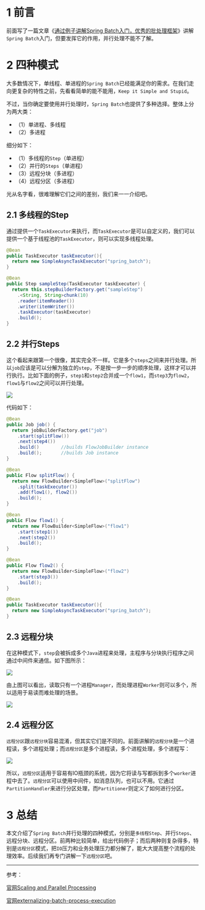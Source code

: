 # 1 前言

前面写了一篇文章《[通过例子讲解Spring Batch入门，优秀的批处理框架](https://www.pkslow.com/archives/spring-batch-introduction)》讲解`Spring Batch`入门，但要发挥它的作用，并行处理不能不了解。



# 2 四种模式

大多数情况下，单线程、单进程的`Spring Batch`已经能满足你的需求。在我们走向更复杂的特性之前，先看看简单的能不能用，`Keep it Simple and Stupid`。

不过，当你确定要使用并行处理时，`Spring Batch`也提供了多种选择。整体上分为两大类：

- （1）单进程、多线程
- （2）多进程

细分如下：

- （1）多线程的`Step`（单进程）
- （2）并行的`Steps`（单进程）
- （3）远程分块（多进程）
- （4）远程分区（多进程）



光从名字看，很难理解它们之间的差别，我们来一一介绍吧。

## 2.1 多线程的Step

通过提供一个`TaskExecutor`来执行，而`TaskExecutor`是可以自定义的，我们可以提供一个基于线程池的`TaskExecutor`，则可以实现多线程处理。

```java
@Bean
public TaskExecutor taskExecutor(){
  return new SimpleAsyncTaskExecutor("spring_batch");
}

@Bean
public Step sampleStep(TaskExecutor taskExecutor) {
  return this.stepBuilderFactory.get("sampleStep")
    .<String, String>chunk(10)
    .reader(itemReader())
    .writer(itemWriter())
    .taskExecutor(taskExecutor)
    .build();
}
```



## 2.2 并行Steps

这个看起来跟第一个很像，其实完全不一样。它是多个`steps`之间来并行处理。所以`job`应该是可以分解为独立的`step`，不是按一步一步的顺序处理，这样才可以并行执行。比如下面的例子，`step1`和`step2`合并成一个`flow1`，而`step3`为`flow2`，`flow1`与`flow2`之间可以并行处理。

![](https://pkslow.oss-cn-shenzhen.aliyuncs.com/images/2020/09/spring-batch-scaling.parallel-steps.png)

代码如下：

```java
@Bean
public Job job() {
  return jobBuilderFactory.get("job")
    .start(splitFlow())
    .next(step4())
    .build()        //builds FlowJobBuilder instance
    .build();       //builds Job instance
}

@Bean
public Flow splitFlow() {
  return new FlowBuilder<SimpleFlow>("splitFlow")
    .split(taskExecutor())
    .add(flow1(), flow2())
    .build();
}

@Bean
public Flow flow1() {
  return new FlowBuilder<SimpleFlow>("flow1")
    .start(step1())
    .next(step2())
    .build();
}

@Bean
public Flow flow2() {
  return new FlowBuilder<SimpleFlow>("flow2")
    .start(step3())
    .build();
}

@Bean
public TaskExecutor taskExecutor(){
  return new SimpleAsyncTaskExecutor("spring_batch");
}
```



## 2.3 远程分块

在这种模式下，`step`会被拆成多个`Java`进程来处理，主程序与分块执行程序之间通过中间件来通信。如下图所示：

![](https://pkslow.oss-cn-shenzhen.aliyuncs.com/images/2020/09/spring-batch-scaling.remote-chunking.png)

由上图可以看出，读取只有一个进程`Manager`，而处理进程`Worker`则可以多个，所以适用于易读而难处理的场景。

![](https://pkslow.oss-cn-shenzhen.aliyuncs.com/images/2020/09/spring-batch-scaling.remote-chunking-sbi.png)



## 2.4 远程分区

`远程分区`跟`远程分块`容易混淆，但其实它们是不同的。前面讲解的`远程分块`是一个进程读，多个进程处理；而`远程分区`是多个进程读，多个进程处理，多个进程写：

![](https://pkslow.oss-cn-shenzhen.aliyuncs.com/images/2020/09/spring-batch-scaling.remote-partitioning.png)

所以，`远程分区`适用于容易有IO瓶颈的系统，因为它将读与写都拆到多个`worker`进程中去了。`远程分区`可以使用中间件，如消息队列，也可以不用。它通过`PartitionHandler`来进行分区处理，而`Partitioner`则定义了如何进行分区。



# 3 总结

本文介绍了`Spring Batch`并行处理的四种模式，分别是`多线程Step`、并行`Steps`、远程分块、远程分区。前两种比较简单，给出代码例子；而后两种则复杂得多，特别是`远程分区`模式，把`IO`压力和业务处理压力都分解了，能大大提高整个流程的处理效率。后续我们再专门讲解一下`远程分区`吧。



---

参考：

[官网Scaling and Parallel Processing](https://docs.spring.io/spring-batch/docs/current/reference/html/scalability.html)

[官网externalizing-batch-process-execution](https://docs.spring.io/spring-batch/docs/current/reference/html/spring-batch-integration.html#externalizing-batch-process-execution)

